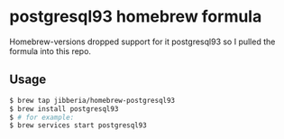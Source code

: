 postgresql93 homebrew formula
=============================

Homebrew-versions dropped support for it postgresql93 so I pulled the formula into this repo.

Usage
-----

```bash
$ brew tap jibberia/homebrew-postgresql93
$ brew install postgresql93
$ # for example:
$ brew services start postgresql93
```

